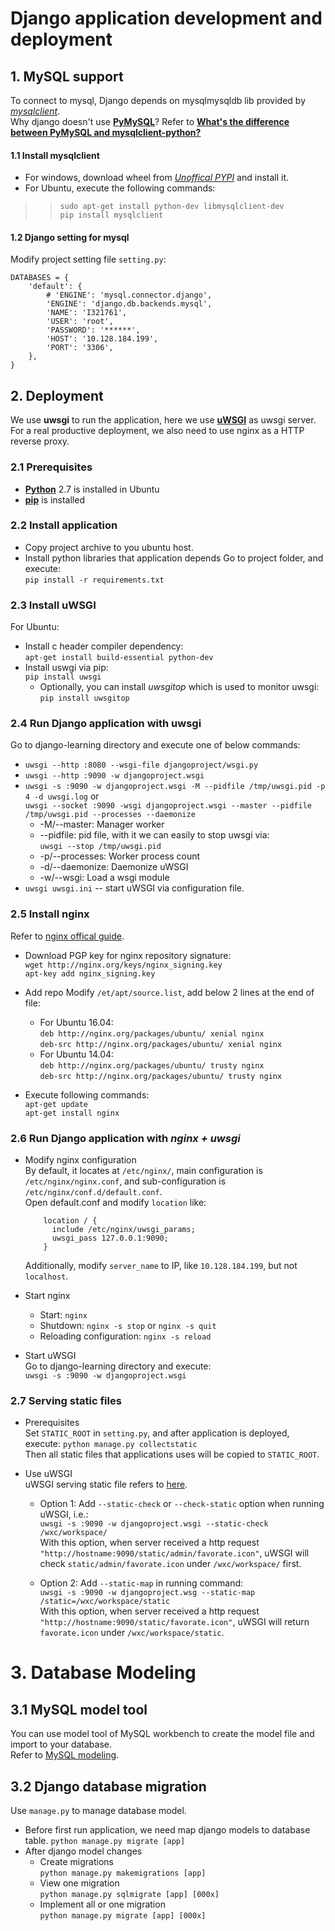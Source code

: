 # Django application development and deployment

## 1. MySQL support
To connect to mysql, Django depends on mysqlmysqldb lib provided by *[mysqlclient](https://github.com/PyMySQL/mysqlclient-python)*.  
Why django doesn't use **[PyMySQL](https://github.com/PyMySQL/PyMySQL)**? Refer to **[What's the difference between PyMySQL and mysqlclient-python?](https://github.com/PyMySQL/PyMySQL/issues/342)**

#### 1.1 Install mysqlclient 
* For windows, download wheel from *[Unoffical PYPI](http://www.lfd.uci.edu/~gohlke/pythonlibs)* and install it.  
* For Ubuntu, execute the following commands:  
>> `sudo apt-get install python-dev libmysqlclient-dev`   
`pip install mysqlclient`

#### 1.2 Django setting for mysql 
Modify project setting file `setting.py`:  
```
DATABASES = {
    'default': {
        # 'ENGINE': 'mysql.connector.django',
        'ENGINE': 'django.db.backends.mysql',
        'NAME': 'I321761',
        'USER': 'root',
        'PASSWORD': '******',
        'HOST': '10.128.184.199',
        'PORT': '3306',
    },
}
```

## 2. Deployment
We use **uwsgi** to run the application, here we use **[uWSGI](https://uwsgi-docs.readthedocs.io)** as uwsgi server. For a real productive deployment, we also need to use
nginx as a HTTP reverse proxy.

### 2.1 Prerequisites
* **[Python](https://www.python.org/)** 2.7 is installed in Ubuntu
* **[pip](https://pip.pypa.io/en/stable/installing/)** is installed

### 2.2 Install application
* Copy project archive to you ubuntu host.
* Install python libraries that application depends 
    Go to project folder, and execute:  
    `pip install -r requirements.txt`
    
### 2.3 Install uWSGI
For Ubuntu:
* Install c header compiler dependency:  
    `apt-get install build-essential python-dev`
* Install uswgi via pip:   
    `pip install uwsgi`
    * Optionally, you can install *uwsgitop* which is used to monitor uwsgi:  
    `pip install uwsgitop`

### 2.4 Run Django application with uwsgi
Go to django-learning directory and execute one of below commands:
* `uwsgi --http :8080 --wsgi-file djangoproject/wsgi.py`
* `uwsgi --http :9090 -w djangoproject.wsgi`
* `uwsgi -s :9090 -w djangoproject.wsgi -M --pidfile /tmp/uwsgi.pid -p 4 -d uwsgi.log` or  
 `uwsgi --socket :9090 -wsgi djangoproject.wsgi --master --pidfile /tmp/uwsgi.pid --processes --daemonize`
  * -M/--master: Manager worker
  * --pidfile: pid file, with it we can easily to stop uwsgi via:  
  `uwsgi --stop /tmp/uwsgi.pid`
  * -p/--processes: Worker process count
  * -d/--daemonize: Daemonize uWSGI
  * -w/--wsgi: Load a wsgi module
* `uwsgi uwsgi.ini` -- start uWSGI via configuration file.

### 2.5 Install nginx  
Refer to [nginx offical guide](http://nginx.org/en/linux_packages.html).
* Download PGP key for nginx repository signature:  
`wget http://nginx.org/keys/nginx_signing.key`  
`apt-key add nginx_signing.key`

* Add repo
Modify `/et/apt/source.list`, add below 2 lines at the end of file:  
   * For Ubuntu 16.04:  
   `deb http://nginx.org/packages/ubuntu/ xenial nginx`  
   `deb-src http://nginx.org/packages/ubuntu/ xenial nginx`
   * For Ubuntu 14.04:  
   `deb http://nginx.org/packages/ubuntu/ trusty nginx`  
   `deb-src http://nginx.org/packages/ubuntu/ trusty nginx`

* Execute following commands:  
   `apt-get update`  
   `apt-get install nginx`
   
### 2.6 Run Django application with *nginx + uwsgi*
* Modify nginx configuration  
  By default, it locates at `/etc/nginx/`, main configuration is `/etc/nginx/nginx.conf`,
  and sub-configuration is `/etc/nginx/conf.d/default.conf`.  
  Open default.conf and modify `location` like:  
  ```
      location / {
        include /etc/nginx/uwsgi_params;
        uwsgi_pass 127.0.0.1:9090;
      }
  ```
  Additionally, modify `server_name` to IP, like `10.128.184.199`, but not `localhost`.

* Start nginx  
  * Start: `nginx`  
  * Shutdown: `nginx -s stop` or `nginx -s quit`  
  * Reloading configuration: `nginx -s reload`

* Start uWSGI  
  Go to django-learning directory and execute:  
  `uwsgi -s :9090 -w djangoproject.wsgi`
  
### 2.7 Serving static files
* Prerequisites  
Set `STATIC_ROOT` in `setting.py`, and after application is deployed, execute:
    `python manage.py collectstatic`  
Then all static files that applications uses will be copied to `STATIC_ROOT`.

* Use uWSGI  
uWSGI serving static file refers to [here](http://uwsgi-docs.readthedocs.io/en/latest/StaticFiles.html?highlight=static).  
  * Option 1: Add `--static-check` or `--check-static` option when running uWSGI, i.e.:  
`uwsgi -s :9090 -w djangoproject.wsgi --static-check /wxc/workspace/`  
With this option, when server received a http request `"http://hostname:9090/static/admin/favorate.icon"`,
uWSGI will check `static/admin/favorate.icon` under `/wxc/workspace/` first.
  
  * Option 2: Add `--static-map` in running command:  
  `uwsgi -s :9090 -w djangoproject.wsg --static-map /static=/wxc/workspace/static`  
With this option, when server received a http request `"http://hostname:9090/static/favorate.icon"`,
uWSGI will return `favorate.icon` under `/wxc/workspace/static`.


# 3. Database Modeling

## 3.1 MySQL model tool
You can use model tool of MySQL workbench to create the model file and import to your database.  
Refer to [MySQL modeling](https://dev.mysql.com/doc/workbench/en/wb-data-modeling.html).

## 3.2 Django database migration 
Use `manage.py` to manage database model.
* Before first run application, we need map django models to database table. 
    `python manage.py migrate [app]`
* After django model changes
    * Create migrations  
    `python manage.py makemigrations [app]`
    * View one migration  
    `python manage.py sqlmigrate [app] [000x]`
    * Implement all or one migration  
    `python manage.py migrate [app] [000x]`
    